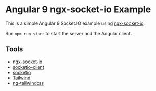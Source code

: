 # Angular 9 ngx-socket-io Example

This is a simple Angular 9 Socket.IO example using [ngx-socket-io](https://github.com/rodgc/ngx-socket-io).

Run `npm run start` to start the server and the Angular client.

## Tools

- [ngx-socket-io](https://github.com/rodgc/ngx-socket-io)
- [socketio-client](https://github.com/socketio/socket.io-client)
- [socketio](https://github.com/socketio/socket.io)
- [Tailwind](https://tailwindcss.com)
- [ng-tailwindcss](https://github.com/tehpsalmist/ng-tailwindcss)
